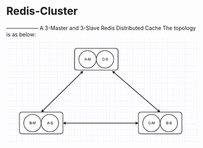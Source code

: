 # Redis-Cluster
——————
A 3-Master and 3-Slave Redis Distributed Cache
The topology is as below:
![](https://github.com/xxu10/Redis-Cluster/blob/master/images/Screen%20Shot%202018-10-18%20at%206.09.34%20PM.png)
